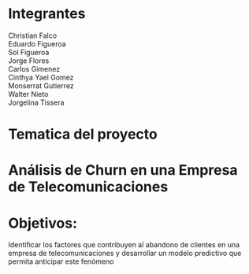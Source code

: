 # Integrantes


Christian Falco  
Eduardo Figueroa  
Sol Figueroa  
Jorge Flores  
Carlos Gimenez  
Cinthya Yael Gomez  
Monserrat Gutierrez  
Walter Nieto  
Jorgelina Tissera  


# Tematica del proyecto

# Análisis de Churn en una Empresa de Telecomunicaciones

# Objetivos:
 Identificar los factores que contribuyen al abandono de clientes en una empresa de telecomunicaciones y desarrollar un modelo predictivo que permita anticipar este fenómeno
